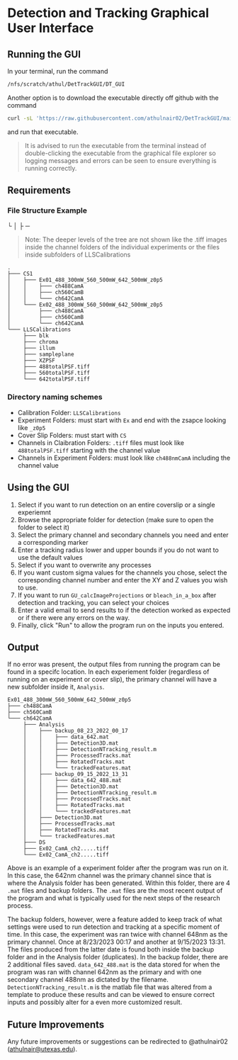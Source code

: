# Detection and Tracking Graphical User Interface

## Running the GUI

In your terminal, run the command 
```bash
/nfs/scratch/athul/DetTrackGUI/DT_GUI
```
Another option is to download the executable directly off github with the command
```bash
curl -sL 'https://raw.githubusercontent.com/athulnair02/DetTrackGUI/main/DT_GUI' > DT_GUI && chmod +x ./DT_GUI
```
and run that executable.

> It is advised to run the executable from the terminal instead of double-clicking the executable from the graphical file explorer so logging messages and errors can be seen to ensure everything is running correctly.

## Requirements
### File Structure Example
└ │ ├ ─ 
> Note: The deeper levels of the tree are not shown like the .tiff images inside the channel folders of the individual experiments or the files inside subfolders of LLSCalibrations
```
.
├─── CS1
│    ├─── Ex01_488_300mW_560_500mW_642_500mW_z0p5
│    │    ├─── ch488CamA
│    │    ├─── ch560CamB
│    │    └─── ch642CamA
│    └─── Ex02_488_300mW_560_500mW_642_500mW_z0p5
│         ├─── ch488CamA
│         ├─── ch560CamB
│         └─── ch642CamA
└─── LLSCalibrations
     ├─── blk
     ├─── chroma
     ├─── illum
     ├─── sampleplane
     ├─── XZPSF
     ├─── 488totalPSF.tiff
     ├─── 560totalPSF.tiff
     └─── 642totalPSF.tiff 
```


### Directory naming schemes
- Calibration Folder: `LLSCalibrations`
- Experiment Folders: must start with `Ex` and end with the zsapce looking like `_z0p5`
- Cover Slip Folders: must start with `CS`
- Channels in Claibration Folders: `.tiff` files must look like `488totalPSF.tiff` starting with the channel value
- Channels in Experiment Folders: must look like `ch488nmCamA` including the channel value


## Using the GUI
1. Select if you want to run detection on an entire coverslip or a single experiemnt
2. Browse the appropriate folder for detection (make sure to open the folder to select it)
3. Select the primary channel and secondary channels you need and enter a corresponding marker
4. Enter a tracking radius lower and upper bounds if you do not want to use the default values
5. Select if you want to overwrite any processes
6. If you want custom sigma values for the channels you chose, select the corresponding channel number and enter the XY and Z values you wish to use.
7. If you want to run `GU_calcImageProjections` or `bleach_in_a_box` after detection and tracking, you can select your choices
8. Enter a valid email to send results to if the detection worked as expected or if there were any errors on the way.
9. Finally, click "Run" to allow the program run on the inputs you entered.

## Output
If no error was present, the output files from running the program can be found in a specifc location. In each experiement folder (regardless of running on an experiment or cover slip), the primary channel will have a new subfolder inside it, `Analysis`.

```
Ex01_488_300mW_560_500mW_642_500mW_z0p5
├─── ch488CamA
├─── ch560CamB
└─── ch642CamA
     ├─── Analysis
     │    ├─── backup_08_23_2022_00_17
     │    │    ├─── data_642.mat
     │    │    ├─── Detection3D.mat
     │    │    ├─── DetectionNTracking_result.m
     │    │    ├─── ProcessedTracks.mat
     │    │    ├─── RotatedTracks.mat
     │    │    └─── trackedFeatures.mat
     │    ├─── backup_09_15_2022_13_31
     │    │    ├─── data_642_488.mat
     │    │    ├─── Detection3D.mat
     │    │    ├─── DetectionNTracking_result.m
     │    │    ├─── ProcessedTracks.mat
     │    │    ├─── RotatedTracks.mat
     │    │    └─── trackedFeatures.mat
     │    ├─── Detection3D.mat
     │    ├─── ProcessedTracks.mat
     │    ├─── RotatedTracks.mat
     │    └─── trackedFeatures.mat
     ├─── DS
     ├─── Ex02_CamA_ch2.....tiff
     └─── Ex02_CamA_ch2.....tiff
```

Above is an example of a experiment folder after the program was run on it. In this case, the 642nm channel was the primary channel since that is where the Analysis folder has been generated. Within this folder, there are 4 `.mat` files and backup folders. The `.mat` files are the most recent output of the program and what is typically used for the next steps of the research process.

The backup folders, however, were a feature added to keep track of what settings were used to run detection and tracking at a specific moment of time. In this case, the experiment was ran twice with channel 648nm as the primary channel. Once at 8/23/2023 00:17 and another at 9/15/2023 13:31. The files produced from the latter date is found both inside the backup folder and in the Analysis folder (duplicates). In the backup folder, there are 2 additional files saved. `data_642_488.mat` is the data stored for when the program was ran with channel 642nm as the primary and with one secondary channel 488nm as dictated by the filename. `DetectionNTracking_result.m` is the matlab file that was altered from a template to produce these results and can be viewed to ensure correct inputs and possibly alter for a even more customized result.

## Future Improvements
Any future improvements or suggestions can be redirected to @athulnair02 (athulnair@utexas.edu).